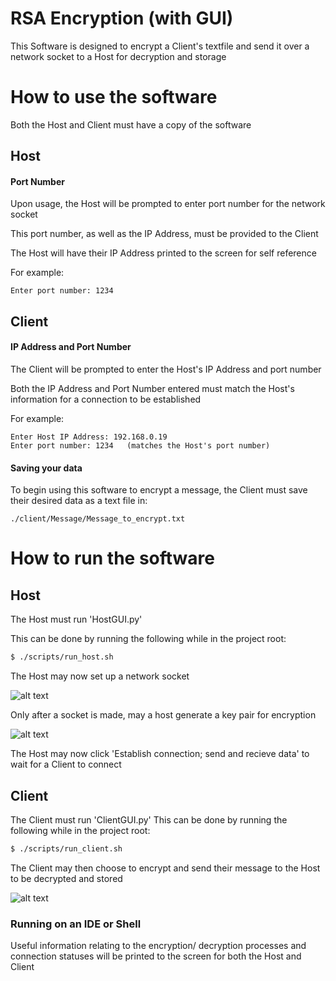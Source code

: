 # RSA Encryption (with GUI)
This Software is designed to encrypt a Client's textfile and send it over a network socket to a Host for decryption and storage

# How to use the software
Both the Host and Client must have a copy of the software
## Host
#### Port Number
Upon usage, the Host will be prompted to enter port number for the network socket

This port number, as well as the IP Address, must be provided to the Client

The Host will have their IP Address printed to the screen for self reference

For example:
```
Enter port number: 1234
```
## Client
#### IP Address and Port Number
The Client will be prompted to enter the Host's IP Address and port number

Both the IP Address and Port Number entered must match the Host's information for a connection to be established

For example:
```
Enter Host IP Address: 192.168.0.19
Enter port number: 1234   (matches the Host's port number)
```
#### Saving your data
To begin using this software to encrypt a message, the Client must save their desired data as a text file in:
```
./client/Message/Message_to_encrypt.txt
```

# How to run the software
## Host
The Host must run 'HostGUI.py'

This can be done by running the following while in the project root:
``` bash
$ ./scripts/run_host.sh
```

The Host may now set up a network socket

![alt text][socket]

Only after a socket is made, may a host generate a key pair for encryption

![alt text][key_gen]

The Host may now click 'Establish connection; send and recieve data' to wait for a Client to connect

## Client
The Client must run 'ClientGUI.py'
This can be done by running the following while in the project root:
``` bash
$ ./scripts/run_client.sh
```
The Client may then choose to encrypt and send their message to the Host to be decrypted and stored

![alt text][client]


### Running on an IDE or Shell
Useful information relating to the encryption/ decryption processes and connection statuses will be printed to the screen for both the Host and Client


[socket]: https://github.com/DylanTinianov/Images/blob/master/RSA_Encryption/socket.png
[key_gen]: https://github.com/DylanTinianov/Images/blob/master/RSA_Encryption/key_gen.png
[client]: https://github.com/DylanTinianov/Images/blob/master/RSA_Encryption/client.png

